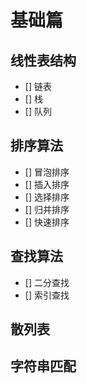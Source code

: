 # 基础篇

## 线性表结构
- [] 链表
- [] 栈
- [] 队列

## 排序算法
- [] 冒泡排序
- [] 插入排序
- [] 选择排序
- [] 归并排序
- [] 快速排序

## 查找算法
- [] 二分查找
- [] 索引查找

## 散列表

## 字符串匹配